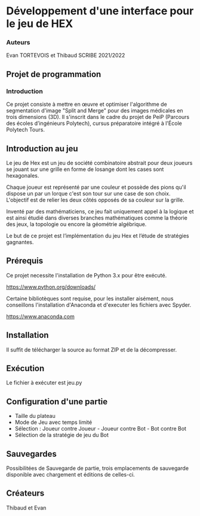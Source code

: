 # Développement d'une interface pour le jeu de HEX

### Auteurs
Evan TORTEVOIS et Thibaud SCRIBE
2021/2022

## Projet de programmation
### Introduction
Ce projet consiste  à mettre en œuvre et optimiser l'algorithme de segmentation d'image "Split and Merge" pour des images médicales en trois dimensions (3D). Il s'inscrit dans le cadre du projet de PeiP (Parcours des écoles d’ingénieurs Polytech), cursus préparatoire intégré à l'École Polytech Tours.

## Introduction au jeu
Le jeu de Hex est un jeu de société combinatoire abstrait pour deux joueurs se jouant sur une grille en forme de losange dont les cases sont hexagonales.

Chaque joueur est représenté par une couleur et possède des pions qu'il dispose un par un lorque c'est son tour sur une case de son choix. 
L'objectif est de relier les deux côtés opposés de sa couleur sur la grille. 

Inventé par des mathématiciens, ce jeu fait uniquement appel à la logique et est ainsi étudié dans diverses branches mathématiques comme la théorie des jeux, la topologie ou encore la géométrie algébrique.

Le but de ce projet est l’implémentation du jeu Hex et l’étude de stratégies gagnantes.

## Prérequis
Ce projet necessite l'installation de Python 3.x pour être exécuté.

https://www.python.org/downloads/

Certaine bibliotèques sont requise, pour les installer aisément, nous conseillons l'installation d'Anaconda et d'executer les fichiers avec Spyder.

https://www.anaconda.com

## Installation
Il suffit de télécharger la source au format ZIP et de la décompresser.

## Exécution
Le fichier à exécuter est jeu.py

## Configuration d'une partie
* Taille du plateau
* Mode de Jeu avec temps limité
* Sélection : Joueur contre Joueur - Joueur contre Bot - Bot contre Bot
* Sélection de la stratégie de jeu du Bot


## Sauvegardes
Possibilitées de Sauvegarde de partie, trois emplacements de sauvegarde disponible avec chargement et éditions de celles-ci.

## Créateurs
Thibaud et Evan
